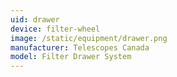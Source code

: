```yaml
---
uid: drawer
device: filter-wheel
image: /static/equipment/drawer.png
manufacturer: Telescopes Canada
model: Filter Drawer System
---
```

